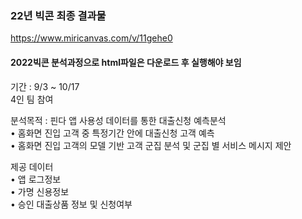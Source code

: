 ### 22년 빅콘 최종 결과물
https://www.miricanvas.com/v/11gehe0
#### 2022빅콘 분석과정으로 html파일은 다운로드 후 실행해야 보임

기간 : 9/3 ~ 10/17  
4인 팀 참여  
  
분석목적 : 핀다 앱 사용성 데이터를 통한 대출신청 예측분석  
• 홈화면 진입 고객 중 특정기간 안에 대출신청 고객 예측  
• 홈화면 진입 고객의 모델 기반 고객 군집 분석 및 군집 별 서비스 메시지 제안  

제공 데이터  
• 앱 로그정보  
• 가명 신용정보  
• 승인 대출상품 정보 및 신청여부 
